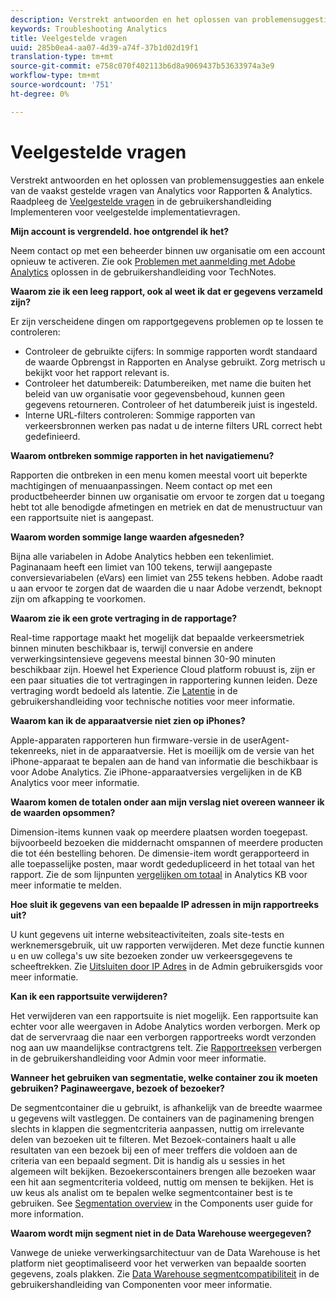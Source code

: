 ```yaml
---
description: Verstrekt antwoorden en het oplossen van problemensuggesties aan enkele van de vaakst gestelde vragen van Analytics.
keywords: Troubleshooting Analytics
title: Veelgestelde vragen
uuid: 285b0ea4-aa07-4d39-a74f-37b1d02d19f1
translation-type: tm+mt
source-git-commit: e758c070f402113b6d8a9069437b53633974a3e9
workflow-type: tm+mt
source-wordcount: '751'
ht-degree: 0%

---
```



# Veelgestelde vragen

Verstrekt antwoorden en het oplossen van problemensuggesties aan enkele van de vaakst gestelde vragen van Analytics voor Rapporten &amp; Analytics. Raadpleeg de [Veelgestelde vragen](/help/implement/faq.md) in de gebruikershandleiding Implementeren voor veelgestelde implementatievragen.

**Mijn account is vergrendeld. hoe ontgrendel ik het?**

Neem contact op met een beheerder binnen uw organisatie om een account opnieuw te activeren. Zie ook [Problemen met aanmelding met Adobe Analytics](/help/technotes/troubleshoot-login.md) oplossen in de gebruikershandleiding voor TechNotes.

**Waarom zie ik een leeg rapport, ook al weet ik dat er gegevens verzameld zijn?**

Er zijn verscheidene dingen om rapportgegevens problemen op te lossen te controleren:

* Controleer de gebruikte cijfers: In sommige rapporten wordt standaard de waarde Opbrengst in Rapporten en Analyse gebruikt. Zorg metrisch u bekijkt voor het rapport relevant is.
* Controleer het datumbereik: Datumbereiken, met name die buiten het beleid van uw organisatie voor gegevensbehoud, kunnen geen gegevens retourneren. Controleer of het datumbereik juist is ingesteld.
* Interne URL-filters controleren: Sommige rapporten van verkeersbronnen werken pas nadat u de interne filters URL correct hebt gedefinieerd.

**Waarom ontbreken sommige rapporten in het navigatiemenu?**

Rapporten die ontbreken in een menu komen meestal voort uit beperkte machtigingen of menuaanpassingen. Neem contact op met een productbeheerder binnen uw organisatie om ervoor te zorgen dat u toegang hebt tot alle benodigde afmetingen en metriek en dat de menustructuur van een rapportsuite niet is aangepast.

**Waarom worden sommige lange waarden afgesneden?**

Bijna alle variabelen in Adobe Analytics hebben een tekenlimiet. Paginanaam heeft een limiet van 100 tekens, terwijl aangepaste conversievariabelen (eVars) een limiet van 255 tekens hebben. Adobe raadt u aan ervoor te zorgen dat de waarden die u naar Adobe verzendt, beknopt zijn om afkapping te voorkomen.

**Waarom zie ik een grote vertraging in de rapportage?**

Real-time rapportage maakt het mogelijk dat bepaalde verkeersmetriek binnen minuten beschikbaar is, terwijl conversie en andere verwerkingsintensieve gegevens meestal binnen 30-90 minuten beschikbaar zijn. Hoewel het Experience Cloud platform robuust is, zijn er een paar situaties die tot vertragingen in rapportering kunnen leiden. Deze vertraging wordt bedoeld als latentie. Zie [Latentie](/help/technotes/latency.md) in de gebruikershandleiding voor technische notities voor meer informatie.

**Waarom kan ik de apparaatversie niet zien op iPhones?**

Apple-apparaten rapporteren hun firmware-versie in de userAgent-tekenreeks, niet in de apparaatversie. Het is moeilijk om de versie van het iPhone-apparaat te bepalen aan de hand van informatie die beschikbaar is voor Adobe Analytics. Zie iPhone-apparaatversies [](https://helpx.adobe.com/analytics/kb/comparing-iphone-device-versions.html) vergelijken in de KB Analytics voor meer informatie.

**Waarom komen de totalen onder aan mijn verslag niet overeen wanneer ik de waarden opsommen?**

Dimension-items kunnen vaak op meerdere plaatsen worden toegepast. bijvoorbeeld bezoeken die middernacht omspannen of meerdere producten die tot één bestelling behoren. De dimensie-item wordt gerapporteerd in alle toepasselijke posten, maar wordt gededupliceerd in het totaal van het rapport. Zie de som lijnpunten [vergelijken om totaal](https://helpx.adobe.com/analytics/kb/sum-line-items-different-from-total.html) in Analytics KB voor meer informatie te melden.

**Hoe sluit ik gegevens van een bepaalde IP adressen in mijn rapportreeks uit?**

U kunt gegevens uit interne websiteactiviteiten, zoals site-tests en werknemersgebruik, uit uw rapporten verwijderen. Met deze functie kunnen u en uw collega&#39;s uw site bezoeken zonder uw verkeersgegevens te scheeftrekken. Zie [Uitsluiten door IP Adres](/help/admin/admin/exclude-ip.md) in de Admin gebruikersgids voor meer informatie.

**Kan ik een rapportsuite verwijderen?**

Het verwijderen van een rapportsuite is niet mogelijk. Een rapportsuite kan echter voor alle weergaven in Adobe Analytics worden verborgen. Merk op dat de servervraag die naar een verborgen rapportreeks wordt verzonden nog aan uw maandelijkse contractgrens telt. Zie [Rapportreeksen](/help/admin/company/c-hide-report-suites.md) verbergen in de gebruikershandleiding voor Admin voor meer informatie.

**Wanneer het gebruiken van segmentatie, welke container zou ik moeten gebruiken? Paginaweergave, bezoek of bezoeker?**

De segmentcontainer die u gebruikt, is afhankelijk van de breedte waarmee u gegevens wilt vastleggen. De containers van de paginamening brengen slechts in klappen die segmentcriteria aanpassen, nuttig om irrelevante delen van bezoeken uit te filteren. Met Bezoek-containers haalt u alle resultaten van een bezoek bij een of meer treffers die voldoen aan de criteria van een bepaald segment. Dit is handig als u sessies in het algemeen wilt bekijken. Bezoekerscontainers brengen alle bezoeken waar een hit aan segmentcriteria voldeed, nuttig om mensen te bekijken. Het is uw keus als analist om te bepalen welke segmentcontainer best is te gebruiken. See [Segmentation overview](/help/components/segmentation/seg-overview.md) in the Components user guide for more information.

**Waarom wordt mijn segment niet in de Data Warehouse weergegeven?**

Vanwege de unieke verwerkingsarchitectuur van de Data Warehouse is het platform niet geoptimaliseerd voor het verwerken van bepaalde soorten gegevens, zoals plakken. Zie [Data Warehouse segmentcompatibiliteit](/help/components/segmentation/seg-reference/seg-compatibility.md) in de gebruikershandleiding van Componenten voor meer informatie.

